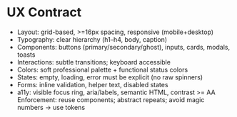 # UX Contract
- Layout: grid-based, >=16px spacing, responsive (mobile+desktop)
- Typography: clear hierarchy (h1–h4, body, caption)
- Components: buttons (primary/secondary/ghost), inputs, cards, modals, toasts
- Interactions: subtle transitions; keyboard accessible
- Colors: soft professional palette + functional status colors
- States: empty, loading, error must be explicit (no raw spinners)
- Forms: inline validation, helper text, disabled states
- a11y: visible focus ring, aria/labels, semantic HTML, contrast >= AA
Enforcement: reuse components; abstract repeats; avoid magic numbers → use tokens
